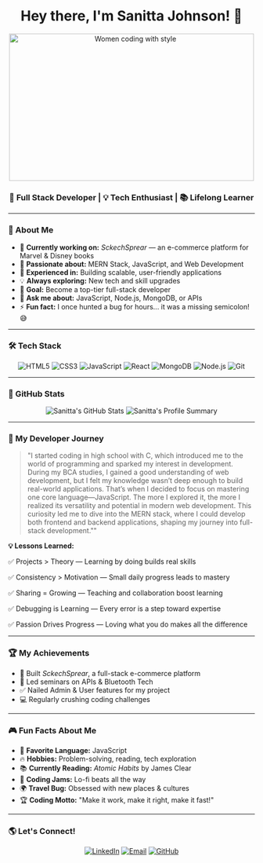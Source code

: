 <h1 align="center">Hey there, I'm Sanitta Johnson! 👋</h1>

<p align="center">
  <img src="https://media.giphy.com/media/13HgwGsXF0aiGY/giphy.gif" width="500" height="300" alt="Women coding with style">
</p>

<h3 align="center">🚀 Full Stack Developer | 💡 Tech Enthusiast | 📚 Lifelong Learner</h3>

---

### 🌟 About Me
- 🔭 **Currently working on:** *SckechSprear* — an e-commerce platform for Marvel & Disney books  
- 🌱 **Passionate about:** MERN Stack, JavaScript, and Web Development  
- 🚀 **Experienced in:** Building scalable, user-friendly applications  
- 💡 **Always exploring:** New tech and skill upgrades  
- 🎯 **Goal:** Become a top-tier full-stack developer  
- 💬 **Ask me about:** JavaScript, Node.js, MongoDB, or APIs  
- ⚡ **Fun fact:** I once hunted a bug for hours... it was a missing semicolon! 😅  

---

### 🛠️ Tech Stack
<p align="center">
  <img src="https://img.shields.io/badge/HTML5-E34F26?style=for-the-badge&logo=html5&logoColor=white" alt="HTML5">
  <img src="https://img.shields.io/badge/CSS3-1572B6?style=for-the-badge&logo=css3&logoColor=white" alt="CSS3">
  <img src="https://img.shields.io/badge/JavaScript-F7DF1E?style=for-the-badge&logo=javascript&logoColor=black" alt="JavaScript">
  <img src="https://img.shields.io/badge/React-61DAFB?style=for-the-badge&logo=react&logoColor=black" alt="React">
  <img src="https://img.shields.io/badge/MongoDB-47A248?style=for-the-badge&logo=mongodb&logoColor=white" alt="MongoDB">
  <img src="https://img.shields.io/badge/Node.js-339933?style=for-the-badge&logo=node.js&logoColor=white" alt="Node.js">
  <img src="https://img.shields.io/badge/Git-F05032?style=for-the-badge&logo=git&logoColor=white" alt="Git">
</p>

---

### 🚀 GitHub Stats
<p align="center">
  <img src="https://github-readme-stats.vercel.app/api?username=Sanitta2002&show_icons=true&theme=tokyonight&count_private=true" alt="Sanitta's GitHub Stats">
  <img src="https://github-profile-summary-cards.vercel.app/api/cards/profile-details?username=Sanitta2002&theme=tokyonight" alt="Sanitta's Profile Summary">
</p>

---

### 🎯 My Developer Journey
> "I started coding in high school with C, which introduced me to the world of programming and sparked my interest in development. During my BCA studies, I gained a good understanding of web development, but I felt my knowledge wasn’t deep enough to build real-world applications. That’s when I decided to focus on mastering one core language—JavaScript. The more I explored it, the more I realized its versatility and potential in modern web development. This curiosity led me to dive into the MERN stack, where I could develop both frontend and backend applications, shaping my journey into full-stack development.""

**💡 Lessons Learned:**  

✅ Projects > Theory — Learning by doing builds real skills

✅ Consistency > Motivation — Small daily progress leads to mastery

✅ Sharing = Growing — Teaching and collaboration boost learning

✅ Debugging is Learning — Every error is a step toward expertise

✅ Passion Drives Progress — Loving what you do makes all the difference

---

### 🏆 My Achievements
- 🎯 Built *SckechSprear*, a full-stack e-commerce platform  
- 🎤 Led seminars on APIs & Bluetooth Tech  
- ✅ Nailed Admin & User features for my project  
- 💻 Regularly crushing coding challenges  
---

### 🎮 Fun Facts About Me
- 🎯 **Favorite Language:** JavaScript  
- 🔥 **Hobbies:** Problem-solving, reading, tech exploration  
- 📚 **Currently Reading:** *Atomic Habits* by James Clear  
- 🎵 **Coding Jams:** Lo-fi beats all the way  
- 🌍 **Travel Bug:** Obsessed with new places & cultures  
- 🏆 **Coding Motto:** "Make it work, make it right, make it fast!"  

---

### 🌎 Let's Connect!
<p align="center">
  <a href="https://linkedin.com/in/sanitta-johnson-5b7820325"><img src="https://img.shields.io/badge/LinkedIn-0077B5?style=for-the-badge&logo=linkedin&logoColor=white" alt="LinkedIn"></a>
  <a href="mailto:sanittajohnson28@gmail.com"><img src="https://img.shields.io/badge/Email-D14836?style=for-the-badge&logo=gmail&logoColor=white" alt="Email"></a>
  <a href="https://github.com/Sanitta2002"><img src="https://img.shields.io/badge/GitHub-181717?style=for-the-badge&logo=github&logoColor=white" alt="GitHub"></a>
</p>
